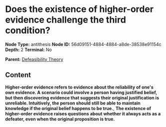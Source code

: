 # Does the existence of higher-order evidence challenge the third condition?

**Node Type:** antithesis
**Node ID:** 56d09151-4884-4884-a8de-38538e91154c
**Depth:** 2
**Terminal:** No

**Parent:** [Defeasibility Theory](defeasibility-theory.md)

## Content

**Higher-order evidence refers to evidence about the reliability of one's own evidence. A scenario could involve a person having justified belief, but then discovering evidence that suggests their original justification is unreliable. Intuitively, the person should still be able to maintain knowledge if the original belief happens to be true.**, **The existence of higher-order evidence raises questions about whether it always acts as a defeater, even when the original proposition is true.**
